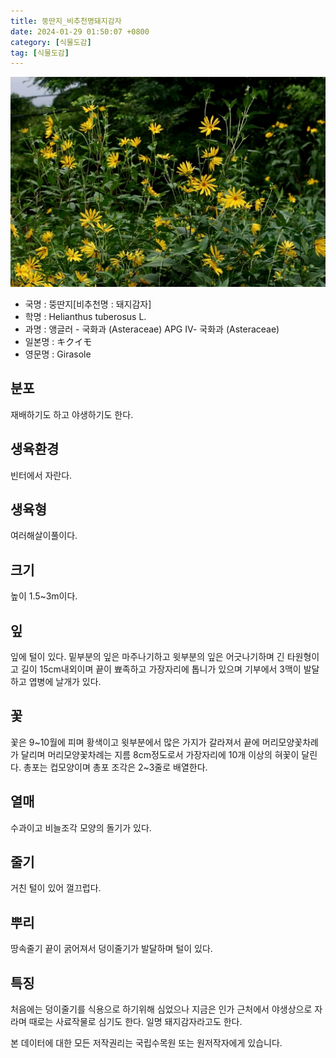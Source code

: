 ```yaml
---
title: 뚱딴지_비추천명돼지감자
date: 2024-01-29 01:50:07 +0800
category: [식물도감]
tag: [식물도감]
---
```




![뚱딴지[비추천명 : 돼지감자]](/assets/img/fileUpload/plants/basic/Compositae/Helianthus/10122/10122_1_th2.jpg)
- 국명 : 뚱딴지[비추천명 : 돼지감자]
- 학명 : Helianthus tuberosus L.
- 과명 : 앵글러 - 국화과 (Asteraceae) APG Ⅳ- 국화과 (Asteraceae)
- 일본명 : キクイモ
- 영문명 : Girasole


## 분포
재배하기도 하고 야생하기도 한다.
## 생육환경
빈터에서 자란다.
## 생육형
여러해살이풀이다.
## 크기
높이 1.5~3m이다.
## 잎
잎에 털이 있다. 밑부분의 잎은 마주나기하고 윗부분의 잎은 어긋나기하며 긴 타원형이고 길이 15cm내외이며 끝이 뾰족하고 가장자리에 톱니가 있으며 기부에서 3맥이 발달하고 엽병에 날개가 있다.
## 꽃
꽃은 9~10월에 피며 황색이고 윗부분에서 많은 가지가 갈라져서 끝에 머리모양꽃차례가 달리며 머리모양꽃차례는 지름 8cm정도로서 가장자리에 10개 이상의 혀꽃이 달린다. 총포는 컵모양이며 총포 조각은 2~3줄로 배열한다.
## 열매
수과이고 비늘조각 모양의 돌기가 있다.
## 줄기
거친 털이 있어 껄끄럽다.
## 뿌리
땅속줄기 끝이 굵어져서 덩이줄기가 발달하며 털이 있다.
## 특징
처음에는 덩이줄기를 식용으로 하기위해 심었으나 지금은 인가 근처에서 야생상으로 자라며 때로는 사료작물로 심기도 한다. 일명 돼지감자라고도 한다.






본 데이터에 대한 모든 저작권리는 국립수목원 또는 원저작자에게 있습니다.
